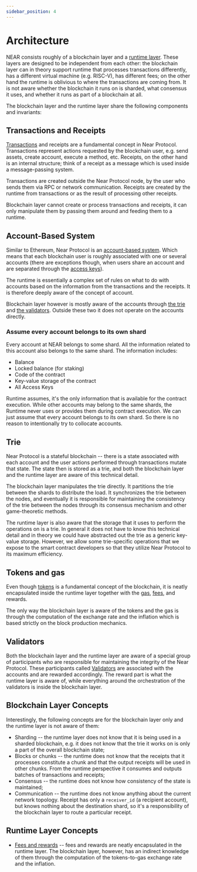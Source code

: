 ```yaml
---
sidebar_position: 4
---
```


# Architecture

NEAR consists roughly of a blockchain layer and a [runtime layer](network/runtime.md).
These layers are designed to be independent from each other: the blockchain layer can in theory support runtime that processes
transactions differently, has a different virtual machine (e.g. RISC-V), has different fees; on the other hand the runtime
is oblivious to where the transactions are coming from. It is not aware whether the
blockchain it runs on is sharded, what consensus it uses, and whether it runs as part of a blockchain at all.

The blockchain layer and the runtime layer share the following components and invariants:

## Transactions and Receipts

[Transactions](transactions.md) and receipts are a fundamental concept in Near Protocol. Transactions represent actions requested by the
blockchain user, e.g. send assets, create account, execute a method, etc. Receipts, on the other hand is an internal
structure; think of a receipt as a message which is used inside a message-passing system.

Transactions are created outside the Near Protocol node, by the user who sends them via RPC or network communication.
Receipts are created by the runtime from transactions or as the result of processing other receipts.

Blockchain layer cannot create or process transactions and receipts, it can only manipulate them by passing them
around and feeding them to a runtime.

## Account-Based System

Similar to Ethereum, Near Protocol is an [account-based system](account-model.md). Which means that each blockchain user is roughly
associated with one or several accounts (there are exceptions though, when users share an account and are separated
through the [access keys](access-keys.md)).

The runtime is essentially a complex set of rules on what to do with accounts based on the information from the
transactions and the receipts. It is therefore deeply aware of the concept of account.

Blockchain layer however is mostly aware of the accounts through [the trie](#trie) and [the validators](#validators).
Outside these two it does not operate on the accounts directly.

### Assume every account belongs to its own shard

Every account at NEAR belongs to some shard.
All the information related to this account also belongs to the same shard. The information includes:

- Balance
- Locked balance (for staking)
- Code of the contract
- Key-value storage of the contract
- All Access Keys

Runtime assumes, it's the only information that is available for the contract execution.
While other accounts may belong to the same shards, the Runtime never uses or provides them during contract execution.
We can just assume that every account belongs to its own shard. So there is no reason to intentionally try to collocate accounts.

## Trie

Near Protocol is a stateful blockchain -- there is a state associated with each account and the user actions performed
through transactions mutate that state. The state then is stored as a trie, and both the blockchain layer and the
runtime layer are aware of this technical detail.

The blockchain layer manipulates the trie directly. It partitions the trie between the shards to distribute the load.
It synchronizes the trie between the nodes, and eventually it is responsible for maintaining the consistency of the trie
between the nodes through its consensus mechanism and other game-theoretic methods.

The runtime layer is also aware that the storage that it uses to perform the operations on is a trie. In general it does
not have to know this technical detail and in theory we could have abstracted out the trie as a generic key-value storage.
However, we allow some trie-specific operations that we expose to the smart contract developers so that they utilize
Near Protocol to its maximum efficiency.

## Tokens and gas

Even though [tokens](network/tokens.md) is a fundamental concept of the blockchain, it is neatly encapsulated
inside the runtime layer together with the [gas](gas.md), [fees](gas.md#understanding-gas-fees), and rewards.

The only way the blockchain layer is aware of the tokens and the gas is through the computation of the exchange rate
and the inflation which is based strictly on the block production mechanics.

## Validators

Both the blockchain layer and the runtime layer are aware of a special group of participants who are
responsible for maintaining the integrity of the Near Protocol. These participants called [Validators](network/validators.md) are associated with the
accounts and are rewarded accordingly. The reward part is what the runtime layer is aware of, while everything
around the orchestration of the validators is inside the blockchain layer.

## Blockchain Layer Concepts

Interestingly, the following concepts are for the blockchain layer only and the runtime layer is not aware of them:

- Sharding -- the runtime layer does not know that it is being used in a sharded blockchain, e.g. it does not know
  that the trie it works on is only a part of the overall blockchain state;
- Blocks or chunks -- the runtime does not know that the receipts that it processes constitute a chunk and that the output
  receipts will be used in other chunks. From the runtime perspective it consumes and outputs batches of transactions and receipts;
- Consensus -- the runtime does not know how consistency of the state is maintained;
- Communication -- the runtime does not know anything about the current network topology. Receipt has only a `receiver_id` (a recipient account), but knows nothing about the destination shard, so it's a responsibility of the blockchain layer to route a particular receipt.

## Runtime Layer Concepts

- [Fees and rewards](gas.md) -- fees and rewards are neatly encapsulated in the runtime layer. The blockchain layer, however,
  has an indirect knowledge of them through the computation of the tokens-to-gas exchange rate and the inflation.
